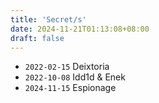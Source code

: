 ```yaml
---
title: 'Secret/s'
date: 2024-11-21T01:13:08+08:00
draft: false
---
```


- `2022-02-15` Deixtoria
- `2022-10-08` Idd1d & Enek
- `2024-11-15` Espionage
